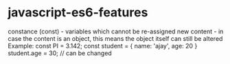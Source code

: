 # javascript-es6-features
constance (const)
    - variables which cannot be re-assigned new content
    -  in case the content is an object, this means the object itself can still be altered
Example:
    const PI = 3.142;
    const student = {
        name: 'ajay',
        age: 20
    }
    student.age = 30; // can be changed